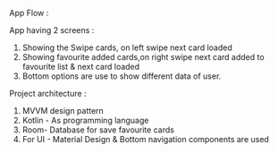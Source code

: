 App Flow :

App having 2 screens :
1. Showing the Swipe cards, on left swipe next card loaded
2. Showing favourite added cards,on right swipe next card added to favourite list & next card loaded
3. Bottom options are use to show different data of user.

Project architecture :
1. MVVM design pattern
2. Kotlin - As programming language
3. Room- Database for save favourite cards
4. For UI - Material Design & Bottom navigation components are used